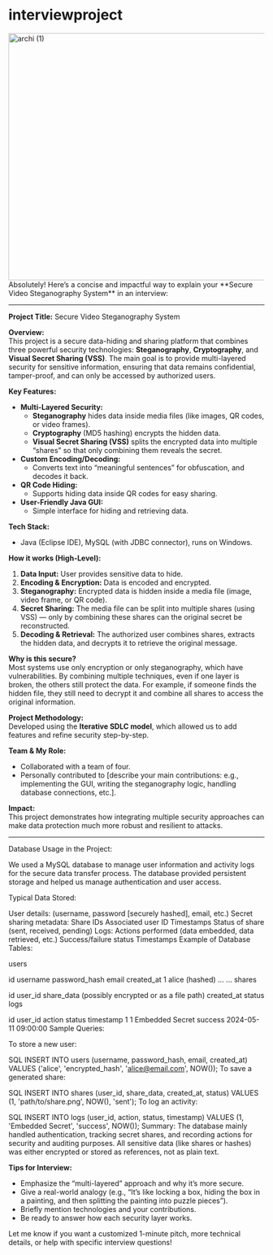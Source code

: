# interviewproject
<img width="751" height="486" alt="archi (1)" src="https://github.com/user-attachments/assets/43da7c24-3237-4614-b940-8b9a01534834" />
Absolutely! Here’s a concise and impactful way to explain your **Secure Video Steganography System** in an interview:

---

**Project Title:** Secure Video Steganography System

**Overview:**  
This project is a secure data-hiding and sharing platform that combines three powerful security technologies: **Steganography**, **Cryptography**, and **Visual Secret Sharing (VSS)**. The main goal is to provide multi-layered security for sensitive information, ensuring that data remains confidential, tamper-proof, and can only be accessed by authorized users.

**Key Features:**
- **Multi-Layered Security:**  
  - **Steganography** hides data inside media files (like images, QR codes, or video frames).
  - **Cryptography** (MD5 hashing) encrypts the hidden data.
  - **Visual Secret Sharing (VSS)** splits the encrypted data into multiple “shares” so that only combining them reveals the secret.
- **Custom Encoding/Decoding:**  
  - Converts text into “meaningful sentences” for obfuscation, and decodes it back.
- **QR Code Hiding:**  
  - Supports hiding data inside QR codes for easy sharing.
- **User-Friendly Java GUI:**  
  - Simple interface for hiding and retrieving data.

**Tech Stack:**  
- Java (Eclipse IDE), MySQL (with JDBC connector), runs on Windows.

**How it works (High-Level):**
1. **Data Input:** User provides sensitive data to hide.
2. **Encoding & Encryption:** Data is encoded and encrypted.
3. **Steganography:** Encrypted data is hidden inside a media file (image, video frame, or QR code).
4. **Secret Sharing:** The media file can be split into multiple shares (using VSS) — only by combining these shares can the original secret be reconstructed.
5. **Decoding & Retrieval:** The authorized user combines shares, extracts the hidden data, and decrypts it to retrieve the original message.

**Why is this secure?**  
Most systems use only encryption or only steganography, which have vulnerabilities. By combining multiple techniques, even if one layer is broken, the others still protect the data. For example, if someone finds the hidden file, they still need to decrypt it and combine all shares to access the original information.

**Project Methodology:**  
Developed using the **Iterative SDLC model**, which allowed us to add features and refine security step-by-step.

**Team & My Role:**  
- Collaborated with a team of four.
- Personally contributed to [describe your main contributions: e.g., implementing the GUI, writing the steganography logic, handling database connections, etc.].

**Impact:**  
This project demonstrates how integrating multiple security approaches can make data protection much more robust and resilient to attacks.

---

Database Usage in the Project:

We used a MySQL database to manage user information and activity logs for the secure data transfer process. The database provided persistent storage and helped us manage authentication and user access.

Typical Data Stored:

User details: (username, password [securely hashed], email, etc.)
Secret sharing metadata:
Share IDs
Associated user ID
Timestamps
Status of share (sent, received, pending)
Logs:
Actions performed (data embedded, data retrieved, etc.)
Success/failure status
Timestamps
Example of Database Tables:

users

id	username	password_hash	email	created_at
1	alice	(hashed)	...	...
shares

id	user_id	share_data (possibly encrypted or as a file path)	created_at	status
logs

id	user_id	action	status	timestamp
1	1	Embedded Secret	success	2024-05-11 09:00:00
Sample Queries:

To store a new user:

SQL
INSERT INTO users (username, password_hash, email, created_at)
VALUES ('alice', 'encrypted_hash', 'alice@email.com', NOW());
To save a generated share:

SQL
INSERT INTO shares (user_id, share_data, created_at, status)
VALUES (1, 'path/to/share.png', NOW(), 'sent');
To log an activity:

SQL
INSERT INTO logs (user_id, action, status, timestamp)
VALUES (1, 'Embedded Secret', 'success', NOW());
Summary:
The database mainly handled authentication, tracking secret shares, and recording actions for security and auditing purposes. All sensitive data (like shares or hashes) was either encrypted or stored as references, not as plain text.

**Tips for Interview:**
- Emphasize the “multi-layered” approach and why it’s more secure.
- Give a real-world analogy (e.g., “It’s like locking a box, hiding the box in a painting, and then splitting the painting into puzzle pieces”).
- Briefly mention technologies and your contributions.
- Be ready to answer how each security layer works.

Let me know if you want a customized 1-minute pitch, more technical details, or help with specific interview questions!
